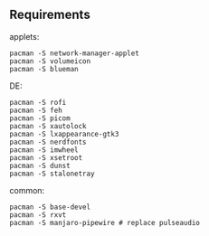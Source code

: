 ## Requirements

applets:

    pacman -S network-manager-applet 
    pacman -S volumeicon
    pacman -S blueman

DE:

    pacman -S rofi
    pacman -S feh
    pacman -S picom
    pacman -S xautolock
    pacman -S lxappearance-gtk3
    pacman -S nerdfonts
    pacman -S imwheel
    pacman -S xsetroot
    pacman -S dunst
    pacman -S stalonetray


common:

    pacman -S base-devel
    pacman -S rxvt
    pacman -S manjaro-pipewire # replace pulseaudio
